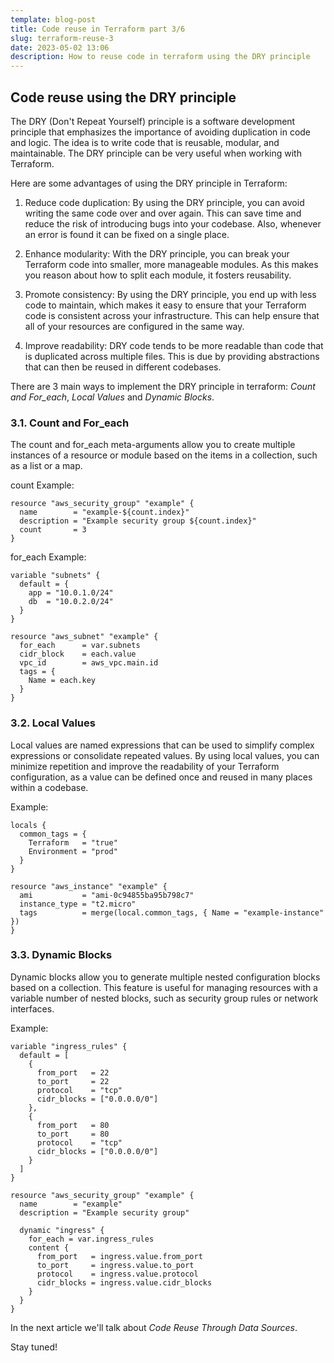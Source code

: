```yaml
---
template: blog-post
title: Code reuse in Terraform part 3/6
slug: terraform-reuse-3
date: 2023-05-02 13:06
description: How to reuse code in terraform using the DRY principle
---
```

## Code reuse using the DRY principle

The DRY (Don't Repeat Yourself) principle is a software development principle that emphasizes the importance of avoiding duplication in code and logic. 
The idea is to write code that is reusable, modular, and maintainable. The DRY principle can be very useful when working with Terraform.

Here are some advantages of using the DRY principle in Terraform:

1. Reduce code duplication: By using the DRY principle, you can avoid writing the same code over and over again. This can save time and reduce the risk of introducing bugs into your codebase. Also, whenever an error is found it can be fixed on a single place.

2. Enhance modularity: With the DRY principle, you can break your Terraform code into smaller, more manageable modules. As this makes you reason about how to split each module, it fosters reusability.

3. Promote consistency: By using the DRY principle, you end up with less code to maintain, which makes it easy to ensure that your Terraform code is consistent across your infrastructure. This can help ensure that all of your resources are configured in the same way.

4. Improve readability: DRY code tends to be more readable than code that is duplicated across multiple files. This is due by providing abstractions that can then be reused in different codebases.

There are 3 main ways to implement the DRY principle in terraform: *Count and For_each*, *Local Values* and *Dynamic Blocks*.

### 3.1. Count and For_each

The count and for_each meta-arguments allow you to create multiple instances of a resource or module based on the items in a collection, such as a list or a map. 

count Example:

```
resource "aws_security_group" "example" {
  name        = "example-${count.index}"
  description = "Example security group ${count.index}"
  count       = 3
}
```

for_each Example:

```
variable "subnets" {
  default = {
    app = "10.0.1.0/24"
    db  = "10.0.2.0/24"
  }
}

resource "aws_subnet" "example" {
  for_each      = var.subnets
  cidr_block    = each.value
  vpc_id        = aws_vpc.main.id
  tags = {
    Name = each.key
  }
}
```

### 3.2. Local Values

Local values are named expressions that can be used to simplify complex expressions or consolidate repeated values. By using local values, you can minimize repetition and improve the readability of your Terraform configuration, as a value can be defined once and reused in many places within a codebase.

Example:

```
locals {
  common_tags = {
    Terraform   = "true"
    Environment = "prod"
  }
}

resource "aws_instance" "example" {
  ami           = "ami-0c94855ba95b798c7"
  instance_type = "t2.micro"
  tags          = merge(local.common_tags, { Name = "example-instance" })
}
```

### 3.3. Dynamic Blocks

Dynamic blocks allow you to generate multiple nested configuration blocks based on a collection. 
This feature is useful for managing resources with a variable number of nested blocks, such as security group rules or network interfaces. 


Example:

```
variable "ingress_rules" {
  default = [
    {
      from_port   = 22
      to_port     = 22
      protocol    = "tcp"
      cidr_blocks = ["0.0.0.0/0"]
    },
    {
      from_port   = 80
      to_port     = 80
      protocol    = "tcp"
      cidr_blocks = ["0.0.0.0/0"]
    }
  ]
}

resource "aws_security_group" "example" {
  name        = "example"
  description = "Example security group"

  dynamic "ingress" {
    for_each = var.ingress_rules
    content {
      from_port   = ingress.value.from_port
      to_port     = ingress.value.to_port
      protocol    = ingress.value.protocol
      cidr_blocks = ingress.value.cidr_blocks
    }
  }
}
```

In the next article we'll talk about *Code Reuse Through Data Sources*.

Stay tuned!